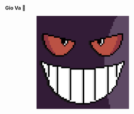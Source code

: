 
### Gio Va :monkey:
<p align="center">

<img alt="Gengar Face" width="300" src="https://raw.githubusercontent.com/gffuma/gffuma/master/gengarbit.png">
</p>

<!--
### Hi there 👋
**gffuma/gffuma** is a ✨ _special_ ✨ repository because its `README.md` (this file) appears on your GitHub profile.

Here are some ideas to get you started:

- 🔭 I’m currently working on ...
- 🌱 I’m currently learning ...
- 👯 I’m looking to collaborate on ...
- 🤔 I’m looking for help with ...
- 💬 Ask me about ...
- 📫 How to reach me: ...
- 😄 Pronouns: ...
- ⚡ Fun fact: ...
-->
